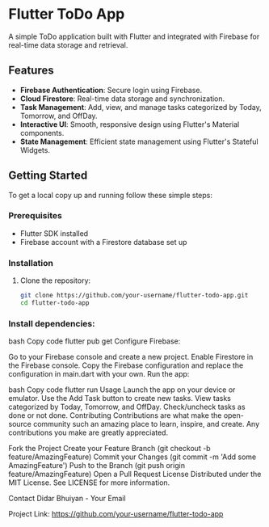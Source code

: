 # Flutter ToDo App

A simple ToDo application built with Flutter and integrated with Firebase for real-time data storage and retrieval.

## Features

- **Firebase Authentication**: Secure login using Firebase.
- **Cloud Firestore**: Real-time data storage and synchronization.
- **Task Management**: Add, view, and manage tasks categorized by Today, Tomorrow, and OffDay.
- **Interactive UI**: Smooth, responsive design using Flutter's Material components.
- **State Management**: Efficient state management using Flutter's Stateful Widgets.

## Getting Started

To get a local copy up and running follow these simple steps:

### Prerequisites

- Flutter SDK installed
- Firebase account with a Firestore database set up

### Installation

1. Clone the repository:

   ```bash
   git clone https://github.com/your-username/flutter-todo-app.git
   cd flutter-todo-app
### Install dependencies:

bash
Copy code
flutter pub get
Configure Firebase:

Go to your Firebase console and create a new project.
Enable Firestore in the Firebase console.
Copy the Firebase configuration and replace the configuration in main.dart with your own.
Run the app:

bash
Copy code
flutter run
Usage
Launch the app on your device or emulator.
Use the Add Task button to create new tasks.
View tasks categorized by Today, Tomorrow, and OffDay.
Check/uncheck tasks as done or not done.
Contributing
Contributions are what make the open-source community such an amazing place to learn, inspire, and create. Any contributions you make are greatly appreciated.

Fork the Project
Create your Feature Branch (git checkout -b feature/AmazingFeature)
Commit your Changes (git commit -m 'Add some AmazingFeature')
Push to the Branch (git push origin feature/AmazingFeature)
Open a Pull Request
License
Distributed under the MIT License. See LICENSE for more information.

Contact
Didar Bhuiyan - Your Email

Project Link: https://github.com/your-username/flutter-todo-app
